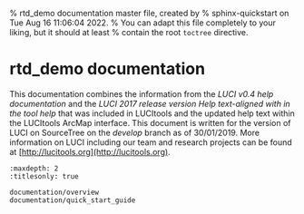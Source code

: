 % rtd_demo documentation master file, created by
% sphinx-quickstart on Tue Aug 16 11:06:04 2022.
% You can adapt this file completely to your liking, but it should at least
% contain the root `toctree` directive.

# rtd_demo documentation
This documentation combines the information from the *LUCI v0.4 help documentation* and the *LUCI 2017 release version Help text-aligned with in the tool help* that was included in LUCItools and the updated help text within the LUCItools ArcMap interface. This document is written for the version of LUCI on SourceTree on the *develop* branch as of 30/01/2019. More information on LUCI including our team and research projects can be found at [http://lucitools.org](http://lucitools.org).

```{toctree}
:maxdepth: 2
:titlesonly: true

documentation/overview
documentation/quick_start_guide
```
